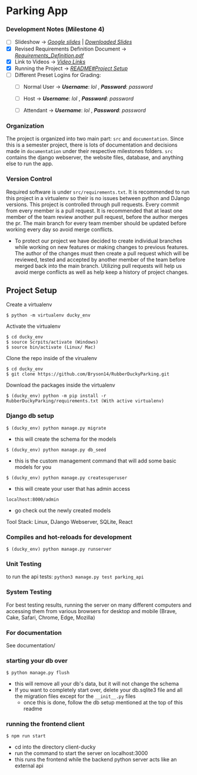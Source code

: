 # Parking App

### Development Notes (Milestone 4)
- [ ] Slideshow -> [*Google slides*](https://docs.google.com/presentation/d/1GWw_pTDYgEXGQ_F43PeJoPBTckTWWnD7qIIA1loSpC4/edit#slide=id.gd3169a826c_0_114) | [*Downloaded Slides*](https://github.com/Bryson14/RubberDuckyParking/tree/main/documentation/homework_milestones/milestone4)
- [x] Revised Requirements Definition Document -> [*Requirements_Definition.pdf*](https://github.com/Bryson14/RubberDuckyParking/blob/main/documentation/homework_milestones/milestone4/requirements_definition_group_6.pdf)
- [x] Link to Videos ->   [*Video Links*](https://github.com/Bryson14/RubberDuckyParking/blob/main/documentation/homework_milestones/milestone4/links_for_videos.md)
- [x] Running the Project -> [*README#Project Setup*](https://github.com/Bryson14/RubberDuckyParking#user-content-project-setup)
- [ ] Different Preset Logins for Grading:  
  - [ ] Normal User -> ***Username***: *lol* , ***Password***: *password*
  - [ ] Host -> ***Username***: *lol* , ***Password***: *password*
  - [ ] Attendant -> ***Username***: *lol* , ***Password***: *password*



### Organization
The project is organized into two main part: `src` and `documentation`. Since this is a semester project, there is lots of documentation and decisions made in `documentation` under their respective milestones folders. `src` contains the django webserver, the website files, database, and anything else to run the app.

### Version Control
Required software is under `src/requirements.txt`. It is recommended to run this project in a virtualenv so their is no issues between python and DJango versions.
This project is controlled through pull requests. Every commit from every member is a pull request. It is recommended that at
least one member of the team review another pull request, before the author merges the pr. The main branch
for every team member should be updated before working every day so avoid merge conflicts.

- To protect our project we have decided to create individual branches while working on new features or making changes to previous features.  The author of the changes must then create a pull request which will be reviewed, tested and accepted by another member of the team before merged back into the main branch.  Utilizing pull requests will help us avoid merge conflicts as well as help keep a history of project changes.

## Project Setup

Create a virtualenv 
```
$ python -m virtualenv ducky_env
```

Activate the virtualenv
```
$ cd ducky_env
$ source Scrpits/activate (Windows)
$ source bin/activate (Linux/ Mac)
```


Clone the repo inside of the virualenv
```
$ cd ducky_env
$ git clone https://github.com/Bryson14/RubberDuckyParking.git
```
Download the packages inside the virtualenv

```
$ (ducky_env) python -m pip install -r RubberDuckyParking/requirements.txt (With active virtualenv)
```

### Django db setup
```
$ (ducky_env) python manage.py migrate
```
- this will create the schema for the models
```
$ (ducky_env) python manage.py db_seed
```
- this is the custom management command that will add some basic models for you
```
$ (ducky_env) python manage.py createsuperuser
```
- this will create your user that has admin access
```
localhost:8000/admin
```
- go check out the newly created models

Tool Stack:
Linux, DJango Webserver, SQLite, React

### Compiles and hot-reloads for development
```
$ (ducky_env) python manage.py runserver
```

### Unit Testing
to run the api tests:  `python3 manage.py test parking_api`

### System Testing
For best testing results, running the server on many different computers and accessing them from various browsers for desktop and mobile (Brave, Cake, Safari, Chrome, Edge, Mozilla)

### For documentation
See documentation/

### starting your db over
```
$ python manage.py flush
```
- this will remove all your db's data, but it will not change the schema
- If you want to completely start over, delete your db.sqlite3 file and all the migration files except for the `__init__.py` files
    - once this is done, follow the db setup mentioned at the top of this readme

### running the frontend client
```
$ npm run start
```
- cd into the directory client-ducky
- run the command to start the server on localhost:3000
- this runs the frontend while the backend python server acts like an external api    
